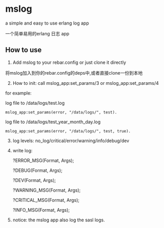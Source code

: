 mslog
=====

a simple and easy to use erlang log app

一个简单易用的erlang 日志 app

How to use
------

1. Add mslog to your rebar.config or just clone it directly

将mslog加入到你的rebar.config的deps中,或者直接clone一份到本地

2. How to init: call mslog_app:set_params/3 or mslog_app:set_params/4

for example:

log file to /data/logs/test.log

    mslog_app:set_params(error, "/data/logs/", test).

log file to /data/logs/test_year_month_day.log

    mslog_app:set_params(error, "/data/logs/", test, true).

3. log levels: no_log/critical/error/warning/info/debug/dev

4. write log:

    ?ERROR_MSG(Format, Args);

    ?DEBUG(Format, Args);

    ?DEV(Format, Args);

    ?WARNING_MSG(Format, Args);

    ?CRITICAL_MSG(Format, Args);

    ?INFO_MSG(Format, Args);

5. notice: the mslog app also log the sasl logs.

